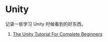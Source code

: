 # Unity

记录一些学习 Unity 时候看到的好东西。

1. [The Unity Tutorial For Complete Beginners](https://www.youtube.com/watch?v=XtQMytORBmM)
